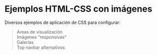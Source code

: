 # Ejemplos HTML-CSS con imágenes

Diversos ejemplos de aplicación de CSS para configurar:
>Areas de visualización<br/>
>Imágenes "responsivas"<br/>
>Galerías<br/>
>Top navbar alternativos
